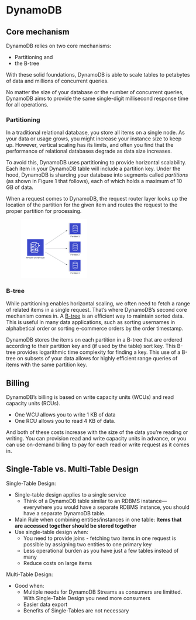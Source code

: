 # DynamoDB

## Core mechanism

DynamoDB relies on two core mechanisms:&#x20;

* Partitioning and&#x20;
* the B-tree

With these solid foundations, DynamoDB is able to scale tables to petabytes of data and millions of concurrent queries.&#x20;

No matter the size of your database or the number of concurrent queries, DynamoDB aims to provide the same single-digit millisecond response time for all operations.

### Partitioning

In a traditional relational database, you store all items on a single node. As your data or usage grows, you might increase your instance size to keep up. However, vertical scaling has its limits, and often you find that the performance of relational databases degrade as data size increases.&#x20;

To avoid this, DynamoDB uses partitioning to provide horizontal scalability. Each item in your DynamoDB table will include a partition key. Under the hood, DynamoDB is sharding your database into segments called _partitions_ (as shown in Figure 1 that follows), each of which holds a maximum of 10 GB of data.

When a request comes to DynamoDB, the request router layer looks up the location of the partition for the given item and routes the request to the proper partition for processing.



<figure><img src="../../../.gitbook/assets/DBBLOG-2555-image001.png" alt="" width="182"><figcaption></figcaption></figure>

### B-tree

While partitioning enables horizontal scaling, we often need to fetch a range of related items in a single request. That’s where DynamoDB’s second core mechanism comes in. A [B-tree](https://en.wikipedia.org/wiki/B-tree) is an efficient way to maintain sorted data. This is useful in many data applications, such as sorting usernames in alphabetical order or sorting e-commerce orders by the order timestamp.

DynamoDB stores the items on each partition in a B-tree that are ordered according to their partition key and (if used by the table) sort key. This B-tree provides logarithmic time complexity for finding a key. This use of a B-tree on subsets of your data allows for highly efficient range queries of items with the same partition key.

## Billing

DynamoDB’s billing is based on write capacity units (WCUs) and read capacity units (RCUs).&#x20;

* One WCU allows you to write 1 KB of data
* One RCU allows you to read 4 KB of data.

And both of these costs increase with the size of the data you’re reading or writing. You can provision read and write capacity units in advance, or you can use on-demand billing to pay for each read or write request as it comes in.&#x20;

## Single-Table vs. Multi-Table Design&#x20;

Single-Table Design:

* Single-table design applies to a single service
  * Think of a DynamoDB table similar to an RDBMS instance—everywhere you would have a separate RDBMS instance, you should have a separate DynamoDB table.
* Main Rule when combining entities/instances in one table: **Items that are accessed together should be stored together**
* Use single-table design when:
  * You need to provide joins - fetching two items in one request is possible by assigning two entities to one primary key
  * Less operational burden as you have just a few tables instead of many
  * Reduce costs on large items

Multi-Table Design:

* Good when:
  * Multiple needs for DynamoDB Streams as consumers are limitted. With Single-Table Design you need more consumers
  * Easier data export
  * Benefits of Single-Tables are not necessary
